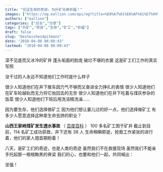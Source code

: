 ```yaml
---
title: "见证生命的奇迹，为升矿兄弟祈福！"
images: ["https://og.eallion.com/api/og?title=%E8%A7%81%E8%AF%81%E7%94%9F%E5%91%BD%E7%9A%84%E5%A5%87%E8%BF%B9%EF%BC%8C%E4%B8%BA%E5%8D%87%E7%9F%BF%E5%85%84%E5%BC%9F%E7%A5%88%E7%A6%8F%EF%BC%81"]
authors: ["eallion"]
categories: ["日志","分享"]
tags: ["升矿","奇迹","生命","矿工","祈福"]
draft: false
slug: "bestwishes4pitmans"
date: "2010-04-08 08:08:43"
lastmod: "2010-04-08 08:08:43"
---
```


深不见底而又冰冷的矿井
 蓬头垢面的脸庞
 破烂不堪的衣裳
 这是矿工们工作的真实写照

没干过的人永远不知道他们工作时是什么样子

 很少人知道他们在井下推车因力气不够而又奋进全力挣扎的表情
 很少人知道他们在矿车轮越轨而无力将它抬回去的无奈
 很少人知道他们在井下吃着与煤灰参杂的饭菜
 很少人知道他们下班后用洗洁精洗澡……

因为要生存，他们选择做矿工
 因为他们想让妻儿过的好一点，他们选择做矿工
 有多少人愿意选择这种拿生命去拼的职业？

<strong > 山西王家岭煤矿发生透水事故 </strong>（ [百度百科](http://baike.baidu.com/view/3415324.htm) ）
 100 多名矿工困于矿井
 截止到目前，114 名矿工成功获救，井下还有 38 人
 生命稍瞬即逝，抢救工作紧张的进行着，他们的家人翘首期盼着！

八天，是矿工们的奇迹，也是人类的奇迹
 虽然我们不在救援现场
 虽然我们不能亲手托起那一根根黝黑的脊梁
 我们的心，也要和他们一起，共同喊出：

坚强！
